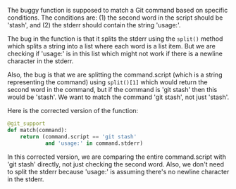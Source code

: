 The buggy function is supposed to match a Git command based on specific conditions. The conditions are: (1) the second word in the script should be 'stash', and (2) the stderr should contain the string 'usage:'. 

The bug in the function is that it splits the stderr using the `split()` method which splits a string into a list where each word is a list item. But we are checking if 'usage:' is in this list which might not work if there is a newline character in the stderr. 

Also, the bug is that we are splitting the command.script (which is a string representing the command) using `split()[1]` which would return the second word in the command, but if the command is 'git stash' then this would be 'stash'. We want to match the command 'git stash', not just 'stash'.

Here is the corrected version of the function:

```python
@git_support
def match(command):
    return (command.script == 'git stash'
            and 'usage:' in command.stderr)
```

In this corrected version, we are comparing the entire command.script with 'git stash' directly, not just checking the second word. Also, we don't need to split the stderr because 'usage:' is assuming there's no newline character in the stderr.